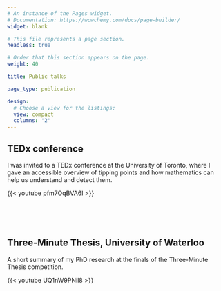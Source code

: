 ```yaml
---
# An instance of the Pages widget.
# Documentation: https://wowchemy.com/docs/page-builder/
widget: blank

# This file represents a page section.
headless: true

# Order that this section appears on the page.
weight: 40

title: Public talks

page_type: publication

design:
  # Choose a view for the listings:
  view: compact
  columns: '2'
---
```


<h2> TEDx conference </h2>

I was invited to a TEDx conference at the University of Toronto, where I gave an accessible overview of tipping points and how mathematics can help us understand and detect them.

{{< youtube pfm7OqBVA6I >}}

<br><br><br>

<h2> Three-Minute Thesis, University of Waterloo </h2>

A short summary of my PhD research at the finals of the Three-Minute Thesis competition.

{{< youtube UQ1nW9PNil8 >}}

